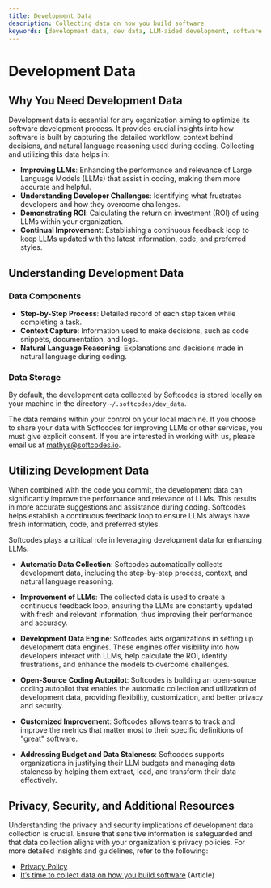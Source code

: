 ```yaml
---
title: Development Data
description: Collecting data on how you build software
keywords: [development data, dev data, LLM-aided development, software development, coding feedback]
---
```


# Development Data

## Why You Need Development Data

Development data is essential for any organization aiming to optimize its software development process. It provides crucial insights into how software is built by capturing the detailed workflow, context behind decisions, and natural language reasoning used during coding. Collecting and utilizing this data helps in:

- **Improving LLMs**: Enhancing the performance and relevance of Large Language Models (LLMs) that assist in coding, making them more accurate and helpful.
- **Understanding Developer Challenges**: Identifying what frustrates developers and how they overcome challenges.
- **Demonstrating ROI**: Calculating the return on investment (ROI) of using LLMs within your organization.
- **Continual Improvement**: Establishing a continuous feedback loop to keep LLMs updated with the latest information, code, and preferred styles.

## Understanding Development Data

### Data Components

- **Step-by-Step Process**: Detailed record of each step taken while completing a task.
- **Context Capture**: Information used to make decisions, such as code snippets, documentation, and logs.
- **Natural Language Reasoning**: Explanations and decisions made in natural language during coding.

### Data Storage

By default, the development data collected by Softcodes is stored locally on your machine in the directory `~/.softcodes/dev_data`.

The data remains within your control on your local machine. If you choose to share your data with Softcodes for improving LLMs or other services, you must give explicit consent. If you are interested in working with us, please email us at [mathys@softcodes.io](mailto:mathys@softcodes.io).

## Utilizing Development Data

When combined with the code you commit, the development data can significantly improve the performance and relevance of LLMs. This results in more accurate suggestions and assistance during coding. Softcodes helps establish a continuous feedback loop to ensure LLMs always have fresh information, code, and preferred styles.

Softcodes plays a critical role in leveraging development data for enhancing LLMs:

- **Automatic Data Collection**: Softcodes automatically collects development data, including the step-by-step process, context, and natural language reasoning.
  
- **Improvement of LLMs**: The collected data is used to create a continuous feedback loop, ensuring the LLMs are constantly updated with fresh and relevant information, thus improving their performance and accuracy.

- **Development Data Engine**: Softcodes aids organizations in setting up development data engines. These engines offer visibility into how developers interact with LLMs, help calculate the ROI, identify frustrations, and enhance the models to overcome challenges.

- **Open-Source Coding Autopilot**: Softcodes is building an open-source coding autopilot that enables the automatic collection and utilization of development data, providing flexibility, customization, and better privacy and security.

- **Customized Improvement**: Softcodes allows teams to track and improve the metrics that matter most to their specific definitions of "great" software.

- **Addressing Budget and Data Staleness**: Softcodes supports organizations in justifying their LLM budgets and managing data staleness by helping them extract, load, and transform their data effectively.

## Privacy, Security, and Additional Resources

Understanding the privacy and security implications of development data collection is crucial. Ensure that sensitive information is safeguarded and that data collection aligns with your organization's privacy policies. For more detailed insights and guidelines, refer to the following:

- [Privacy Policy](https://continue.dev/privacy)
- [It’s time to collect data on how you build software](https://blog.continue.dev/its-time-to-collect-data-on-how-you-build-software) (Article)
